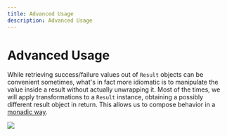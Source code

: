 ```yaml
---
title: Advanced Usage
description: Advanced Usage
---
```


# Advanced Usage

While retrieving success/failure values out of `Result` objects can be convenient sometimes, what's in fact more
idiomatic is to manipulate the value inside a result without actually unwrapping it. Most of the times, we will apply
transformations to a `Result` instance, obtaining a possibly different result object in return. This allows us to
compose behavior in a [monadic way][MONAD].

![](/assets/images/advanced-usage.png)


[MONAD]: https://en.wikipedia.org/wiki/Monad_(functional_programming)
